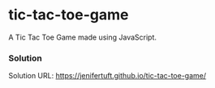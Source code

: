 # tic-tac-toe-game
A Tic Tac Toe Game made using JavaScript.

### Solution
Solution URL: https://jenifertuft.github.io/tic-tac-toe-game/
